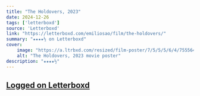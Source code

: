 ```yaml
---
title: "The Holdovers, 2023"
date: 2024-12-26
tags: ['letterboxd']
source: 'Letterboxd'
link: "https://letterboxd.com/emiliosao/film/the-holdovers/"
summary: "★★★★½ on Letterboxd"
cover:
    image: "https://a.ltrbxd.com/resized/film-poster/7/5/5/5/6/4/755564-the-holdovers-0-600-0-900-crop.jpg?v=99bbdd8955"
    alt: "The Holdovers, 2023 movie poster"
description: "★★★★½"
---
```

## [Logged on Letterboxd](https://letterboxd.com/emiliosao/film/the-holdovers/)


